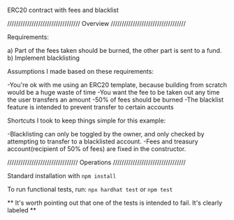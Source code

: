 ERC20 contract with fees and blacklist

///////////////////////////////// Overview //////////////////////////////////

Requirements:

a) Part of the fees taken should be burned, the other part is sent to a fund.
b) Implement blacklisting

Assumptions I made based on these requirements:

-You're ok with me using an ERC20 template, because building from scratch would be a huge waste of time
-You want the fee to be taken out any time the user transfers an amount
-50% of fees should be burned
-The blacklist feature is intended to prevent transfer to certain accounts

Shortcuts I took to keep things simple for this example:

-Blacklisting can only be toggled by the owner, and only checked by attempting to transfer to a blacklisted account.
-Fees and treasury account(recipient of 50% of fees) are fixed in the constructor.

//////////////////////////////// Operations /////////////////////////////////

Standard installation with `npm install`

To run functional tests, run: `npx hardhat test` or `npm test`

** It's worth pointing out that one of the tests is intended to fail.  It's clearly labeled **